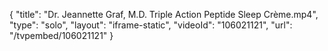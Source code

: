{
    "title": "Dr. Jeannette Graf, M.D. Triple Action Peptide Sleep Cr&egrave;me.mp4",
    "type": "solo",
    "layout": "iframe-static",
    "videoId": "106021121",
    "url": "\/tvpembed\/106021121"
}